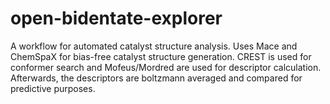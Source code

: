 # open-bidentate-explorer

A workflow for automated catalyst structure analysis. Uses Mace and ChemSpaX for 
bias-free catalyst structure generation. CREST is used for conformer search and Mofeus/Mordred
are used for descriptor calculation. Afterwards, the descriptors are boltzmann averaged and compared for 
predictive purposes.